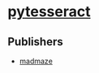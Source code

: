 # [pytesseract](https://pypi.org/project/pytesseract)



## Publishers
- [madmaze](https://pypi.org/user/madmaze)

